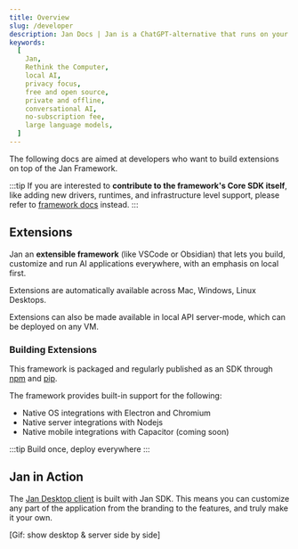 ```yaml
---
title: Overview
slug: /developer
description: Jan Docs | Jan is a ChatGPT-alternative that runs on your own computer, with a local API server.
keywords:
  [
    Jan,
    Rethink the Computer,
    local AI,
    privacy focus,
    free and open source,
    private and offline,
    conversational AI,
    no-subscription fee,
    large language models,
  ]
---
```


The following docs are aimed at developers who want to build extensions on top of the Jan Framework.

:::tip
If you are interested to **contribute to the framework's Core SDK itself**, like adding new drivers, runtimes, and infrastructure level support, please refer to [framework docs](/developer/framework) instead.
:::

## Extensions

Jan an **extensible framework** (like VSCode or Obsidian) that lets you build, customize and run AI applications everywhere, with an emphasis on local first.

Extensions are automatically available across Mac, Windows, Linux Desktops.

Extensions can also be made available in local API server-mode, which can be deployed on any VM.

### Building Extensions

This framework is packaged and regularly published as an SDK through [npm](https://www.npmjs.com/org/janhq) and [pip](https://pypi.org/).

The framework provides built-in support for the following:

- Native OS integrations with Electron and Chromium
- Native server integrations with Nodejs
- Native mobile integrations with Capacitor (coming soon)

:::tip
Build once, deploy everywhere
:::

## Jan in Action

The [Jan Desktop client](https://github.com/janhq/jan/releases) is built with Jan SDK. This means you can customize any part of the application from the branding to the features, and truly make it your own.

[Gif: show desktop & server side by side]
